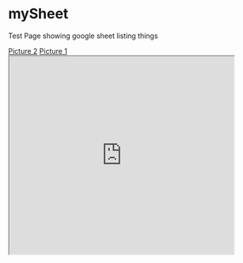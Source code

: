# mySheet
Test Page showing google sheet listing things

<nav>
<a href="BullsGame.JPG">Picture 2</a>
<a href="me_in_hue.jpg">Picture 1</a>

</nav>

<iframe src="https://docs.google.com/spreadsheets/d/e/2PACX-1vQFoScCD9ajngZA12tWH9e3lcXZewrMhi6mV3EZHdQWqWwkTTrP66aE8BW7HYMTxVq8YP6VdhP0rWUG/pubhtml?gid=0&single=true" width="90%" height="400"></iframe>
